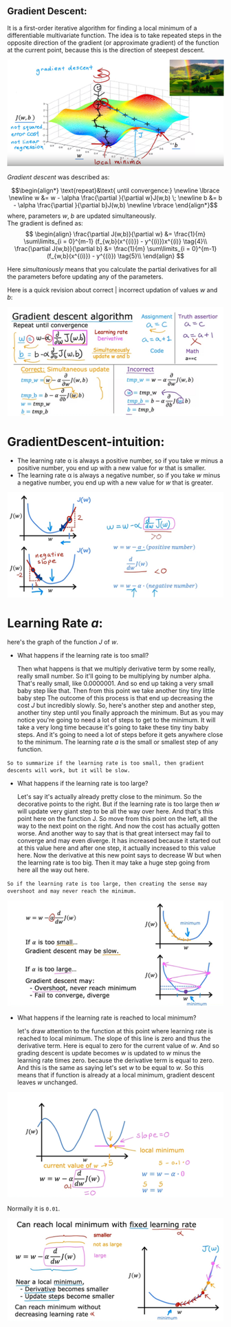 ## Gradient Descent: 
It is a first-order iterative algorithm for finding a local minimum of a differentiable multivariate function.
The idea is to take repeated steps in the opposite direction of the gradient (or approximate gradient) of the function at the current point, because this is the direction of steepest descent.

![img](imgs/4-GradientDescent/GradientDescent.png)


*Gradient descent* was described as:

$$\begin{align*} \text{repeat}&\text{ until convergence:}  
\newline \lbrace \newline
 w &= w -  \alpha \frac{\partial }{\partial w}J(w,b) \; \newline 
 b &= b -  \alpha \frac{\partial }{\partial b}J(w,b) \newline \rbrace
\end{align*}$$
where, parameters $w$, $b$ are updated simultaneously.  
The gradient is defined as:
$$
\begin{align}
\frac{\partial J(w,b)}{\partial w}  &= \frac{1}{m} \sum\limits_{i = 0}^{m-1} (f_{w,b}(x^{(i)}) - y^{(i)})x^{(i)} \tag{4}\\
  \frac{\partial J(w,b)}{\partial b}  &= \frac{1}{m} \sum\limits_{i = 0}^{m-1} (f_{w,b}(x^{(i)}) - y^{(i)}) \tag{5}\\
\end{align}
$$

Here *simultaniously* means that you calculate the partial derivatives for all the parameters before updating any of the parameters.

Here is a quick revision about correct | incorrect updation of values $w$ and $b$:

![img](imgs/4-GradientDescent/gradientDescentAlogorithm.jpg)
# GradientDescent-intuition:

- The learning rate α is always a positive number, so if you take $w$ minus a positive number, you end up with a new value for $w$ that is smaller.
- The learning rate α is always a negative number, so if you take $w$ minus a negative number, you end up with a new value for $w$ that is greater.

![img](imgs/4-GradientDescent/GradientDescent-intuition.jpg)

# Learning Rate $a$:
here's the graph of the function $J$ of $w$.
- What happens if the learning rate is too small?

  Then what happens is that we multiply derivative term by some really, really small number. So it'll going to be multiplying by number alpha. 
That's really small, like 0.0000001. And so end up taking a very small baby step like that. Then from this point we take another tiny tiny little baby step
The outcome of this process is that end up decreasing the cost $J$ but incredibly slowly. 
So, here's another step and another step, another tiny step until you finally approach the minimum. 
But as you may notice you're going to need a lot of steps to get to the minimum.
It will take a very long time because it's going to take these tiny tiny baby steps. 
And it's going to need a lot of steps before it gets anywhere close to the minimum. 
The learning rate $a$ is the small or smallest step of any function.

`So to summarize if the learning rate is too small, then gradient descents will work, but it will be slow.`
 

- What happens if the learning rate is too large?

  Let's say it's actually already pretty close to the minimum. So the decorative points to the right.
But if the learning rate is too large then $w$ will update very giant step to be all the way over here.
And that's this point here on the function J. So move from this point on the left, all the way to the next point on the right.
And now the cost has actually gotten worse.
And another way to say that is that great intersect may fail to converge and may even diverge.
It has increased because it started out at this value here and after one step,
it actually increased to this value here. Now the derivative at this new point says to decrease W but when the learning rate is too big.
Then it may take a huge step going from here all the way out here.

`So if the learning rate is too large, then creating the sense may overshoot and may never reach the minimum.`

![img](imgs/4-GradientDescent/LearningRateOfGradientDescent.jpg)

- What happens if the learning rate is reached to local minimum?

  let's draw attention to the function at this point where learning rate is reached to local minimum.
  The slope of this line is zero and thus the derivative term.
  Here is equal to zero for the current value of $w$.
  And so grading descent is update becomes $w$ is updated to $w$ minus the learning rate times zero.
  because the derivative term is equal to zero. And this is the same as saying let's set $w$ to be equal to $w$.
  So this means that if function is already at a local minimum, gradient descent leaves $w$ unchanged.

![img](imgs/4-GradientDescent/edgeCaseOfLearningRate.jpg)

Normally it is `0.01`.

![img](imgs/4-GradientDescent/FixedValueOfLearningRate[alpha].jpg)


